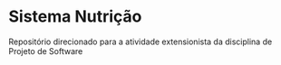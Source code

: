 # Sistema Nutrição
Repositório direcionado para a atividade extensionista da disciplina de Projeto de Software

